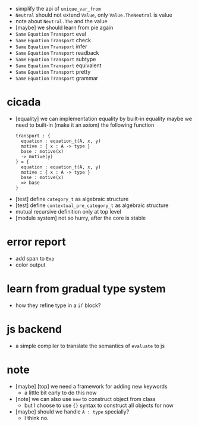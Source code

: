 - simplify the api of `unique_var_from`
- `Neutral` should not extend `Value`, only `Value.TheNeutral` is value
- note about `Neutral.The` and the value
- [maybe] we should learn from pie again
- `Same` `Equation` `Transport` eval
- `Same` `Equation` `Transport` check
- `Same` `Equation` `Transport` infer
- `Same` `Equation` `Transport` readback
- `Same` `Equation` `Transport` subtype
- `Same` `Equation` `Transport` equivalent
- `Same` `Equation` `Transport` pretty
- `Same` `Equation` `Transport` grammar
# cicada
- [equality] we can implementation equality by built-in equality
  maybe we need to built-in (make it an axiom) the following function
  ``` cicada
  transport : {
    equation : equation_t(A, x, y)
    motive : { x : A -> type }
    base : motive(x)
    -> motive(y)
  } = {
    equation : equation_t(A, x, y)
    motive : { x : A -> type }
    base : motive(x)
    => base
  }
  ```
- [test] define `category_t` as algebraic structure
- [test] define  `contextual_pre_category_t` as algebraic structure
- mutual recursive definition only at top level
- [module system] not so hurry, after the core is stable
# error report
- add span to `Exp`
- color output
# learn from gradual type system
- how they refine type in a `if` block?
# js backend
- a simple compiler to translate the semantics of `evaluate` to js
# note
- [maybe] [top] we need a framework for adding new keywords
  - a little bit early to do this now
- [note] we can also use `new` to construct object from class
  - but I choose to use `{}` syntax to construct all objects for now
- [maybe] should we handle `A : type` specially?
  - I think no.

